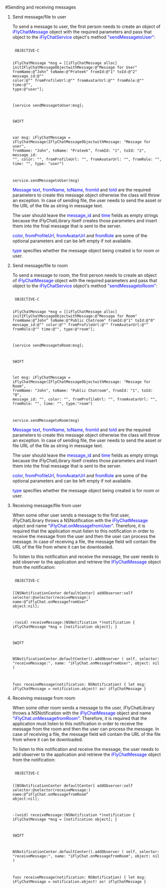#Sending and receiving messages


1. Send message/file to user

    To send a message to user, the first person needs to create an object of <font color='blue'>iFlyChatMessage</font> object with the required parameters and pass that object to the <font color='blue'>iFlyChatService</font> object's method <font color='blue'>"sendMessagetoUser"</font>:

    <code>
    OBJECTIVE-C

    iFlyChatMessage *msg = [[iFlyChatMessage alloc] initIFlyChatMessageObjectwithMessage:@"Message for User" fromName:@”John” toName:@"Prateek" fromId:@"1" toId:@"2" message_id:@"" color:@"" fromProfileUrl:@"" fromAvatarUrl:@"" fromRole:@"" time:@"", type:@"user"];​

    [service sendMessagetoUser:msg];

    SWIFT

    var msg: iFlyChatMessage = iFlyChatMessage(IFlyChatMessageObjectwithMessage: "Message for user", fromName: "John", toName: "Prateek", fromId: "1", toId: "2", message_id: "", color: "", fromProfileUrl: "", fromAvatarUrl: "", fromRole: "", time: "", type: "user")

    service.sendMessagetoUser(msg)
    </code>
  
    <font color='blue'>Message text</font>, <font color='blue'>fromName</font>, <font color='blue'>toName</font>, <font color='blue'>fromId</font> and <font color='blue'>toId</font> are the required parameters to create this message object otherwise the class will throw an exception. In case of sending file, the user needs to send the asset or file URL of the file as string in message text.

    The user should leave the <font color='blue'>message_id</font> and <font color='blue'>time</font> fields as empty strings because the iFlyChatLibrary itself creates those parameters and insert them into the final message that is sent to the server.

    <font color='blue'>color</font>, <font color='blue'>fromProfileUrl</font>, <font color='blue'>fromAvatarUrl</font> and <font color='blue'>fromRole</font> are some of the optional parameters and can be left empty if not available.

    <font color='blue'>type</font> specifies whether the message object being created is for room or user.


2. Send message/file to room

    To send a message to room, the first person needs to create an object of <font color='blue'>iFlyChatMessage</font> object with the required parameters and pass that object to the <font color='blue'>iFlyChatService</font> object's method <font color='blue'>"sendMessagetoRoom"</font>:

    <code>
    OBJECTIVE-C

    iFlyChatMessage *msg = [[iFlyChatMessage alloc] initIFlyChatMessageObjectwithMessage:@"Message for Room" fromName:@”John” toName:@"Public Chatroom" fromId:@"1" toId:@"0" message_id:@"" color:@"" fromProfileUrl:@"" fromAvatarUrl:@"" fromRole:@"" time:@"", type:@"room"];​

    [service sendMessagetoRoom:msg];

    SWIFT

    let msg: iFlyChatMessage = iFlyChatMessage(IFlyChatMessageObjectwithMessage: "Message for Room", fromName: "John", toName: "Public Chatroom", fromId: "1", toId: "0", message_id: "", color: "", fromProfileUrl: "", fromAvatarUrl: "", fromRole: "", time: "", type:"room")

    service.sendMessagetoRoom(msg)
    </code>
  
    <font color='blue'>Message text</font>, <font color='blue'>fromName</font>, <font color='blue'>toName</font>, <font color='blue'>fromId</font> and <font color='blue'>toId</font> are the required parameters to create this message object otherwise the class will throw an exception. In case of sending file, the user needs to send the asset or file URL of the file as string in message text.

    The user should leave the <font color='blue'>message_id</font> and <font color='blue'>time</font> fields as empty strings because the iFlyChatLibrary itself creates those parameters and insert them into the final message that is sent to the server.

    <font color='blue'>color</font>, <font color='blue'>fromProfileUrl</font>, <font color='blue'>fromAvatarUrl</font> and <font color='blue'>fromRole</font> are some of the optional parameters and can be left empty if not available.

    <font color='blue'>type</font> specifies whether the message object being created is for room or user.


3. Receiving message/file from user

    When some other user sends a message to the first user, iFlyChatLibrary throws a NSNotification with the <font color='blue'>iFlyChatMessage</font> object and name <font color='blue'>"iFlyChat.onMessagefromUser"</font>. Therefore, it is required that the application must listen to this notification in order to receive the message from the user and then the user can process the message. In case of receiving a file, the message field will contain the URL of the file from where it can be downloaded.

    To listen to this notification and receive the message, the user needs to add observer to the application and retrieve the <font color='blue'>iFlyChatMessage</font> object from the notification:

    <code>
    OBJECTIVE-C

    [[NSNotificationCenter defaultCenter] addObserver:self selector:@selector(receiveMessage:) name:@”iFlyChat.onMessagefromUser” object:nil];

    -(void) receiveMessage:(NSNotification *)notification
    {
        iFlyChatMessage *msg = [notification object];
    }


    SWIFT

    NSNotificationCenter.defaultCenter().addObserver
    (
        self,
        selector: "receiveMessage:",
        name: "iFlyChat.onMessagefromUser",
        object: nil
    )

    func receiveMessage(notification: NSNotification)
    {
        let msg: iFlyChatMessage = notification.object! as! iFlyChatMessage
    }
    </code>
  
4. Receiving message from room

    When some other room sends a message to the user, iFlyChatLibrary throws a NSNotification with the <font color='blue'>iFlyChatMessage</font> object and name <font color='blue'>"iFlyChat.onMessagefromRoom"</font>. Therefore, it is required that the application must listen to this notification in order to receive the message from the room and then the user can process the message. In case of receiving a file, the message field will contain the URL of the file from where it can be downloaded.

    To listen to this notification and receive the message, the user needs to add observer to the application and retrieve the <font color='blue'>iFlyChatMessage</font> object from the notification:

    <code>
    OBJECTIVE-C

    [[NSNotificationCenter defaultCenter] addObserver:self selector:@selector(receiveMessage:) name:@”iFlyChat.onMessagefromRoom” object:nil];

    -(void) receiveMessage:(NSNotification *)notification
    {
        iFlyChatMessage *msg = [notification object];
    }


    SWIFT

    NSNotificationCenter.defaultCenter().addObserver
    (
        self,
        selector: "receiveMessage:",
        name: "iFlyChat.onMessagefromRoom",
        object: nil
    )

    func receiveMessage(notification: NSNotification)
    {
        let msg: iFlyChatMessage = notification.object! as! iFlyChatMessage
    }
    </code>